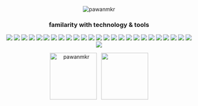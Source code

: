 <p align="center"> <img src="https://komarev.com/ghpvc/?username=pawanmkr&label=Profile%20views&color=0e75b6&style=flat" alt="pawanmkr" /> </p>

<h3 align="center">familarity with technology & tools</h3>

<p align="center">
  
  <img src="https://img.shields.io/badge/go-%2300ADD8.svg?style=for-the-badge&logo=go&logoColor=white"/>
  
  <img src="https://img.shields.io/badge/node.js%20-%2343853D.svg?&style=for-the-badge&logo=node.js&logoColor=white"/>
  
  <img src="https://img.shields.io/badge/NPM-%23000000.svg?style=for-the-badge&logo=npm&logoColor=white"/>
  
  <img src="https://img.shields.io/badge/javascript%20-%23323330.svg?&style=for-the-badge&logo=javascript&logoColor=%23F7DF1E"/>
  
  <img src="https://img.shields.io/badge/express.js%20-%23404d59.svg?&style=for-the-badge"/>

  <img src ="https://img.shields.io/badge/postgres-%23316192.svg?&style=for-the-badge&logo=postgresql&logoColor=white"/>
  
  <img src ="https://img.shields.io/badge/MongoDB-%234ea94b.svg?&style=for-the-badge&logo=mongodb&logoColor=white"/>
  
  <img src="https://img.shields.io/badge/html5%20-%23E34F26.svg?&style=for-the-badge&logo=html5&logoColor=white"/>
  
  <img src="https://img.shields.io/badge/css3%20-%231572B6.svg?&style=for-the-badge&logo=css3&logoColor=white"/>
  
  <img src="https://img.shields.io/badge/java-%23ED8B00.svg?&style=for-the-badge&logo=java&logoColor=white"/>
  
  <img src="https://img.shields.io/badge/Visual%20Studio%20Code-0078d7.svg?style=for-the-badge&logo=visual-studio-code&logoColor=white"/>
   
  
  
  <img src="https://img.shields.io/badge/SASS%20-hotpink.svg?&style=for-the-badge&logo=SASS&logoColor=white"/>
  
  <img src="https://img.shields.io/badge/docker%20-%230db7ed.svg?&style=for-the-badge&logo=docker&logoColor=white"/>
  
  <img src="https://img.shields.io/badge/AWS%20-%23FF9900.svg?&style=for-the-badge&logo=amazon-aws&logoColor=white"/>
  
  <img src="https://img.shields.io/badge/vercel%20-%23000000.svg?&style=for-the-badge&logo=vercel&logoColor=white"/>
       
  <img src="https://img.shields.io/badge/git%20-%23F05033.svg?&style=for-the-badge&logo=git&logoColor=white"/>
  
  <img src="https://img.shields.io/badge/github%20-%23121011.svg?&style=for-the-badge&logo=github&logoColor=white"/> 
  
  <img src="https://img.shields.io/badge/VIM-%2311AB00.svg?style=for-the-badge&logo=vim&logoColor=white">
  
  <img src="https://img.shields.io/badge/DigitalOcean-%230167ff.svg?style=for-the-badge&logo=digitalOcean&logoColor=white">
  
  <img src="https://img.shields.io/badge/AWS-%23FF9900.svg?style=for-the-badge&logo=amazon-aws&logoColor=white">
  
  <img src="https://img.shields.io/badge/Linux-FCC624?style=for-the-badge&logo=linux&logoColor=black">
  
  <img src="https://img.shields.io/badge/Notion-%23000000.svg?style=for-the-badge&logo=notion&logoColor=white">
  
  <img src="https://img.shields.io/badge/jira-%230A0FFF.svg?style=for-the-badge&logo=jira&logoColor=white">
  
  <img src="https://img.shields.io/badge/Postman-FF6C37?style=for-the-badge&logo=postman&logoColor=white">
  
  <img src="https://img.shields.io/badge/Discord-%235865F2.svg?style=for-the-badge&logo=discord&logoColor=white">
  
  <img src="https://img.shields.io/badge/Slack-4A154B?style=for-the-badge&logo=slack&logoColor=white">
<!--   <img src="">
  <img src="">
  <img src="">
  <img src="">
  <img src="">
  <img src="">
  <img src="">
  <img src="">
  <img src="">
  <img src=""> -->
  
</p>

<p align="center">
<!--   <img align="center" src="https://github-readme-stats.vercel.app/api/top-langs?username=pawanmkr&show_icons=true&locale=en&layout=compact" alt="pawanmkr" height="150px"/>
  &nbsp; -->
  <img align="center" src="https://github-readme-stats.vercel.app/api?username=pawanmkr&show_icons=true&locale=en" alt="pawanmkr" height="125px" />
  &nbsp;
  <img align="center" src="http://github-readme-streak-stats.herokuapp.com?user=pawanmkr&show_icons=true&locale=en"     height="125px"/>
</p>
